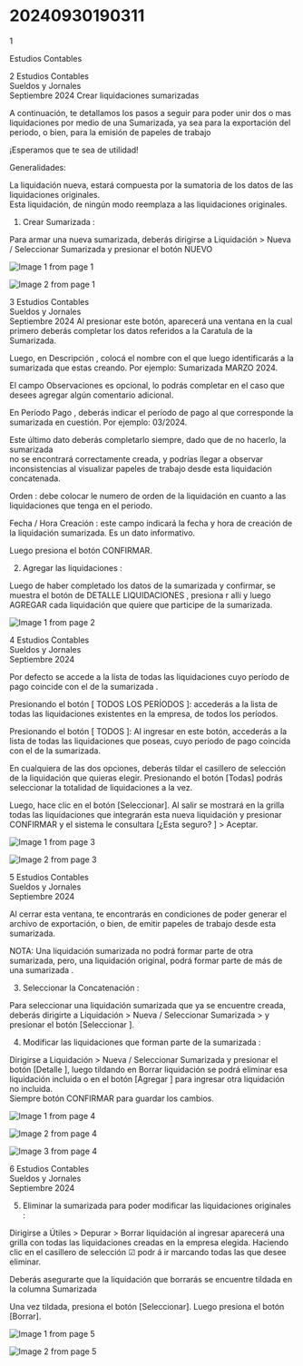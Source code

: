 # 20240930190311

 1 
 
  
Estudios Contables  


 
 
 
 2 Estudios Contables  
Sueldos y Jornales  
Septiembre  2024  Crear liquidaciones sumarizadas  
 
A continuación, te detallamos los pasos a seguir para poder unir dos o mas liquidaciones 
por medio de una Sumarizada, ya sea para la exportación del periodo, o bien, para la 
emisión de papeles de trabajo  
 
¡Esperamos que te sea de utilidad!  
 
Generalidades:  
 
La liquidación nueva, estará compuesta por la sumatoria de los datos de las 
liquidaciones originales.  
Esta liquidación, de ningún modo reemplaza a las liquidaciones originales.  
 
1. Crear Sumarizada : 
 
Para armar una nueva sumarizada, deberás dirigirse a Liquidación > Nueva / Seleccionar 
Sumarizada  y presionar el botón NUEVO   
 
 
 
 


![Image 1 from page 1](images/image_1_1.png)

![Image 2 from page 1](images/image_1_2.png)

 
 
 
 3 Estudios Contables  
Sueldos y Jornales  
Septiembre  2024  Al presionar este botón, aparecerá una ventana en la cual primero deberás completar 
los datos referidos a la Caratula de la Sumarizada.  
 
 
 
Luego, en Descripción , colocá el nombre con el que luego identificarás a la sumarizada 
que estas creando. Por ejemplo: Sumarizada MARZO 2024.  
 
El  campo  Observaciones   es  opcional,  lo  podrás  completar  en  el  caso  que  desees 
agregar algún comentario adicional.  
 
En Período Pago , deberás indicar el período de pago al que corresponde la sumarizada 
en cuestión. Por ejemplo: 03/2024.   
 
Este último dato deberás completarlo siempre, dado que de no hacerlo, la sumarizada  
no se encontrará correctamente creada, y podrías llegar a observar inconsistencias al 
visualizar papeles de trabajo desde esta liquidación concatenada.  
 
Orden : debe colocar le numero de orden de la liquidación en cuanto a las liquidaciones 
que tenga en el periodo.  
 
Fecha / Hora Creación : este campo indicará la fecha y hora de creación de la liquidación 
sumarizada. Es un dato informativo.  
 
Luego presiona el botón CONFIRMAR.  
  
2. Agregar las liquidaciones : 
 
Luego de haber completado los datos de la sumarizada y confirmar,  se muestra el botón 
de DETALLE LIQUIDACIONES , presiona r allí y luego AGREGAR  cada liquidación que 
quiere que participe de la sumarizada.  


![Image 1 from page 2](images/image_2_1.png)

 
 
 
 4 Estudios Contables  
Sueldos y Jornales  
Septiembre  2024   
 
 
Por defecto se accede a la lista de todas las liquidaciones cuyo período de pago coincide 
con el de la sumarizada . 
 
Presionando el botón [ TODOS LOS PERÍODOS ]: accederás a la lista de todas las 
liquidaciones existentes en la empresa, de todos los períodos.  
 
Presionando el botón [ TODOS ]: Al ingresar en este botón, accederás a la lista de todas 
las liquidaciones que poseas, cuyo período de pago  coincida con el de la sumarizada.  
 
 
 
 
En cualquiera de las dos opciones, deberás tildar el casillero de selección de la 
liquidación que quieras elegir. Presionando el botón [Todas]  podrás seleccionar la 
totalidad de liquidaciones a la vez.  
 
Luego, hace clic en el botón [Seleccionar].  Al salir se mostrará en la grilla todas las 
liquidaciones que integrarán esta nueva liquidación  y presionar CONFIRMAR  y el 
sistema le consultara [¿Esta seguro? ] > Aceptar.   


![Image 1 from page 3](images/image_3_1.png)

![Image 2 from page 3](images/image_3_2.png)

 
 
 
 5 Estudios Contables  
Sueldos y Jornales  
Septiembre  2024   
 
Al cerrar esta ventana, te encontrarás en condiciones de poder generar el archivo de 
exportación, o bien, de emitir papeles de trabajo desde esta sumarizada.  
 
NOTA:  Una liquidación sumarizada no podrá formar parte de otra sumarizada, pero, una 
liquidación original, podrá formar parte de más de una sumarizada .  
 
3. Seleccionar la Concatenación : 
 
Para seleccionar una liquidación sumarizada  que ya se encuentre creada, deberás 
dirigirte a Liquidación > Nueva / Seleccionar Sumarizada  > y presionar el botón 
[Seleccionar ].  
 
 
4. Modificar las liquidaciones que forman parte de la sumarizada :  
 
Dirigirse a Liquidación  > Nueva / Seleccionar Sumarizada  y presionar el botón  [Detalle ], 
luego tildando en Borrar liquidación  se podrá eliminar esa liquidación incluida o en el 
botón [Agregar ] para ingresar otra liquidación no incluida.  
Siempre botón CONFIRMAR  para guardar los cambios.  
 
 
 
 


![Image 1 from page 4](images/image_4_1.png)

![Image 2 from page 4](images/image_4_2.png)

![Image 3 from page 4](images/image_4_3.png)

 
 
 
 6 Estudios Contables  
Sueldos y Jornales  
Septiembre  2024   
 
 
5. Eliminar la sumarizada  para poder modificar las liquidaciones originales :  
 
Dirigirse a Útiles  > Depurar > Borrar liquidación  al ingresar aparecerá una grilla con 
todas las liquidaciones creadas en la empresa elegida. Haciendo clic en el casillero de 
selección ☑ podr á ir marcando todas las que desee eliminar.  
 
Deberás asegurarte que la liquidación que borrarás se encuentre tildada en la columna 
Sumarizada  
 
 
 
Una vez tildada, presiona el botón [Seleccionar]. Luego presiona el botón [Borrar].  
 
 
 
 
 
 


![Image 1 from page 5](images/image_5_1.png)

![Image 2 from page 5](images/image_5_2.png)

